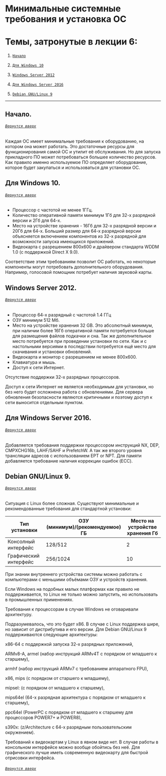 # Минимальные системные требования и установка ОС

# Темы, затронутые в лекции 6: 

1. [`Начало`](https://github.com/Shin0kari/System-administration/new/main/lections#%D0%BD%D0%B0%D1%87%D0%B0%D0%BB%D0%BE)

1. [`Для Windows 10`](https://github.com/Shin0kari/System-administration/new/main/lections#%D0%B4%D0%BB%D1%8F-windows-10)

1. [`Windows Server 2012`](https://github.com/Shin0kari/System-administration/new/main/lections#windows-server-2012)

1. [`Для Windows Server 2016`](https://github.com/Shin0kari/System-administration/new/main/lections#%D0%B4%D0%BB%D1%8F-windows-server-2016)

1. [`Debian GNU/Linux 9`](https://github.com/Shin0kari/System-administration/new/main/lections#debian-gnulinux-9)

***

## Начало.
###### [`Вернутся вверх`](https://github.com/Shin0kari/System-administration/new/main/lections#%D1%82%D0%B5%D0%BC%D1%8B-%D0%B7%D0%B0%D1%82%D1%80%D0%BE%D0%BD%D1%83%D1%82%D1%8B%D0%B5-%D0%B2-%D0%BB%D0%B5%D0%BA%D1%86%D0%B8%D0%B8-6)

Каждая ОС имеет минимальные требования к оборудованию, на котором она может работать. 
Это достаточные ресурсы для функционирования самой ОС и утилит её обслуживания. 
Но для запуска прикладного ПО может потребоваться большее количество ресурсов. 
Как правило именно используемое ПО определяет оборудование, которое будет закупаться и использоваться для установки ОС.

## Для Windows 10.
###### [`Вернутся вверх`](https://github.com/Shin0kari/System-administration/new/main/lections#%D1%82%D0%B5%D0%BC%D1%8B-%D0%B7%D0%B0%D1%82%D1%80%D0%BE%D0%BD%D1%83%D1%82%D1%8B%D0%B5-%D0%B2-%D0%BB%D0%B5%D0%BA%D1%86%D0%B8%D0%B8-6)

* Процессор с частотой не менее 1ГГц. 
* Количество оперативной памяти минимум 1Гб для 32-х разрядной версии и 2Гб для 64-х.
* Место на устройстве хранения - 16Гб для 32-х разрядной версии и 20Гб для 64-х. 
Больший размер для 64-х разрядной версии объясняется включением компонентов из 32-х разрядной для возможности запуска имеющихся  приложений.
* Видеокарта с разрешением 800х600 и драйвером стандарта WDDM 1.0 (с поддержкой Direct X 9.0).

Соответствие этим требованиям позволит ОС работать, но некоторые компоненты могут потребовать дополнительного оборудования. 
Например, голосовой помощник потребует наличия звуковой карты.

## Windows Server 2012.
###### [`Вернутся вверх`](https://github.com/Shin0kari/System-administration/new/main/lections#%D1%82%D0%B5%D0%BC%D1%8B-%D0%B7%D0%B0%D1%82%D1%80%D0%BE%D0%BD%D1%83%D1%82%D1%8B%D0%B5-%D0%B2-%D0%BB%D0%B5%D0%BA%D1%86%D0%B8%D0%B8-6)

* Процессор 64-х разрядный с частотой 1.4 ГГц
* ОЗУ минимум  512 Мб.
* Место на устройстве хранения 32 GB. 
Это абсолютный минимум, при наличии более 16Гб оперативной памяти потребуется больше для размещения файлов подкачки и сна. 
Так же дополнительное место потребуется при проведении установки по сети. 
Как и с настольными версиями в последствии потребуется ещё место для скачивания и установки обновлений.
* Видеокарта и монитор с разрешением не менее 800х600.
* Клавиатура и мышь.
* Доступ к сети Интернет.

Отсутствие поддержки 32-х разрядных процессоров.

Доступ к сети Интернет не является необходимым для установки, но без него будет осложнена работа с обновлениями. 
Для сервера обновления безопасности являются критичными и поэтому доступ к сети выносится отдельным пунктом.

## Для Windows Server 2016.
###### [`Вернутся вверх`](https://github.com/Shin0kari/System-administration/new/main/lections#%D1%82%D0%B5%D0%BC%D1%8B-%D0%B7%D0%B0%D1%82%D1%80%D0%BE%D0%BD%D1%83%D1%82%D1%8B%D0%B5-%D0%B2-%D0%BB%D0%B5%D0%BA%D1%86%D0%B8%D0%B8-6)

Добавляется требования поддержки процессором инструкций NX, DEP, CMPXCHG16b, LAHF/SAHF и PrefetchW. 
А так же второго уровня трансляции адресов с использованием EPT or NPT. 
Для памяти добавляется требование наличия коррекции ошибок (ECC).

## Debian GNU/Linux 9.
###### [`Вернутся вверх`](https://github.com/Shin0kari/System-administration/new/main/lections#%D1%82%D0%B5%D0%BC%D1%8B-%D0%B7%D0%B0%D1%82%D1%80%D0%BE%D0%BD%D1%83%D1%82%D1%8B%D0%B5-%D0%B2-%D0%BB%D0%B5%D0%BA%D1%86%D0%B8%D0%B8-6)

Ситуация с Linux более сложная. Существуют минимальные и рекомендованные требования для стандартной установки:

| Тип установки | ОЗУ (минимум)/(рекомендуемое) ГБ  | Место на устройстве хранения Гб |
| --- | --- | --- |
| Консолный интерфейс | 128/512 | 2 |
| Графический интерфейс | 256/1024 | 10 |

При знании внутреннего устройства системы можно работать с компьютерами с меньшими объёмами ОЗУ и устройств хранения. 

Если Windows на подобных малых платформах как правило не поддерживается, 
то Linux не только можно запустить, но использовать в промышленных применениях.

Требования к процессорам в случае Windows не оговаривали архитектуру. 

Подразумевалось, что это будет x86. В случае с Linux поддержка шире, но зависит от дистрибутива и его версии. 
Для Debian GNU/Linux 9 поддерживаются следующие архитектуры: 

x86-64 с поддержкой запуска 32-х разрядных приложений, 

ARMv8-A, armel (набор инструкций ARMv4T с порядком от младшего к старшему), 

armhf (набор инструкций ARMv7 с требованием аппаратного FPU), 

х86, mips (с порядком от старшего к младшему), 

mipsel: (с порядком от младшего к старшему), 

mips64el (64-х разрядная архитектура с порядком от младшего к старшему), 

ppc64el (PowerPC с порядком от младшего к старшему для процессоров POWER7+ и POWER8),  

s390x: (z/Architecture с 64-х разрядным пользовательским окружением). 

Требований к видеокартам у Linux в явном виде нет. 
В случае работы в консольном интерфейсе можно вообще обойтись без неё. 
Для графического лучше иметь современную видеокарту для быстрой отрисовки интерфейса.

###### [`Вернутся вверх`](https://github.com/Shin0kari/System-administration/new/main/lections#%D1%82%D0%B5%D0%BC%D1%8B-%D0%B7%D0%B0%D1%82%D1%80%D0%BE%D0%BD%D1%83%D1%82%D1%8B%D0%B5-%D0%B2-%D0%BB%D0%B5%D0%BA%D1%86%D0%B8%D0%B8-6)

